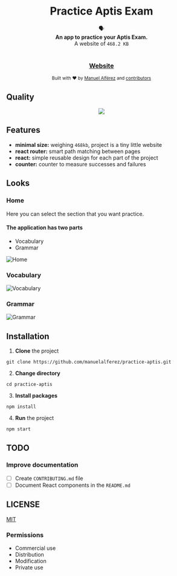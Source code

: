 <h1 align="center">Practice Aptis Exam</h1>
<div align="center">
	  🗣
</div>
<div align="center">
  <strong>An app to practice your Aptis Exam.</strong>
</div>
<div align="center">
  A website of <code>468.2 KB</code>
</div>

<br />

<div align="center">
  <h3>
    <a href="https://practice-aptis.now.sh">
      Website
    </a>
  </h3>
</div>

<div align="center">
  <sub>Built with ❤︎ by
  <a href="https://twitter.com/manuelalferez">Manuel Alférez</a> and
  <a href="https://github.com/manuelalferez/practice-aptis/graphs/contributors">
    contributors
  </a>
</div>

## Quality

<div align="center">
	<img src="https://i.ibb.co/GMHNJS2/Captura-de-pantalla-2020-03-20-a-las-8-46-18.png"/>
</div>

## Features
- __minimal size:__ weighing `468kb`, project is a tiny little website
- __react router:__ smart path matching between pages
- __react:__ simple reusable design for each part of the project
- __counter:__ counter to measure successes and failures

## Looks

### Home

Here you can select the section that you want practice. 

#### The application has two parts

- Vocabulary 
- Grammar

![Home](https://i.ibb.co/xLtJ905/Captura-de-pantalla-2019-08-15-a-las-12-47-39.png)

### Vocabulary

![Vocabulary](https://i.ibb.co/th6zHxK/Captura-de-pantalla-2019-08-15-a-las-12-48-15.png)

### Grammar

![Grammar](https://i.ibb.co/NVvdy5p/Captura-de-pantalla-2019-08-15-a-las-12-47-54.png)

## Installation
1. **Clone** the project

`git clone https://github.com/manuelalferez/practice-aptis.git`

2. **Change directory**

`cd practice-aptis`

3. **Install packages** 

`npm install`

4. **Run** the project 

`npm start`

## TODO

### Improve documentation
 - [ ] Create `CONTRIBUTING.md` file
 - [ ] Document React components in the `README.md`

## LICENSE

[MIT](https://choosealicense.com/licenses/mit/)

### Permissions
-   Commercial use
-   Distribution
-   Modification
-   Private use
